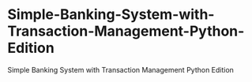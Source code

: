 # Simple-Banking-System-with-Transaction-Management-Python-Edition
Simple Banking System with Transaction Management Python Edition
